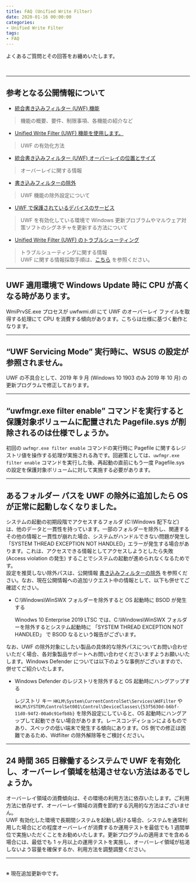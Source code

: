 ```yaml
---
title: FAQ (Unified Write Filter)
date: 2020-01-16 00:00:00
categories:
- Unified Write Filter
tags:
- FAQ
---
```


よくあるご質問とその回答をお纏めいたします。
<!-- more -->
<br>

***
## 参考となる公開情報について
- [統合書き込みフィルター (UWF) 機能](https://docs.microsoft.com/ja-jp/windows-hardware/customize/enterprise/unified-write-filter)  
> 機能の概要、要件、制限事項、各機能の紹介など  
- [Unified Write Filter (UWF) 機能を使用します。](https://docs.microsoft.com/ja-jp/windows-hardware/customize/enterprise/uwf-turnonuwf)  
> UWF の有効化方法  
- [統合書き込みフィルター (UWF) オーバーレイの位置とサイズ](https://docs.microsoft.com/ja-jp/windows-hardware/customize/enterprise/uwfoverlay)  
> オーバーレイに関する情報  
- [書き込みフィルターの除外](https://docs.microsoft.com/ja-jp/windows-hardware/customize/enterprise/uwfexclusions)  
> UWF 機能の除外設定について  
- [UWF で保護されているデバイスのサービス](https://docs.microsoft.com/ja-jp/windows-hardware/customize/enterprise/service-uwf-protected-devices)  
> UWF を有効化している環境で Windows 更新プロブラムやマルウェア対策ソフトのシグネチャを更新する方法について  
- [Unified Write Filter (UWF) のトラブルシューティング](https://docs.microsoft.com/ja-jp/windows-hardware/customize/enterprise/uwftroubleshooting)  
> トラブルシューティングに関する情報  
> UWF に関する情報採取手順は、[こちら](https://jpiotblog.github.io/files/CollectInfo_UWF.md "") を参照ください。
***
## UWF 適用環境で Windows Update 時に CPU が高くなる時があります。
WmiPrvSE.exe プロセスが uwfwmi.dll にて UWF のオーバーレイ ファイルを取得する処理にて CPU を消費する傾向があります。こちらは仕様に基づく動作となります。
***
## “UWF Servicing Mode” 実行時に、WSUS の設定が参照されません。
UWF の不具合として、2019 年 9 月 (Windows 10 1903 のみ 2019 年 10 月) の更新プログラムで修正しております。  
***
## “uwfmgr.exe filter enable” コマンドを実行すると保護対象ボリュームに配置された Pagefile.sys が削除されるのは仕様でしょうか。
初回の `uwfmgr.exe filter enable` コマンドの実行時に Pagefile に関するレジストリ値を操作する処理が実施される為です。回避策としては、`uwfmgr.exe filter enable` コマンドを実行した後、再起動の直前にもう一度 Pagefile.sys の設定を保護対象ボリュームに対して実施する必要があります。  
***
## あるフォルダー パスを UWF の除外に追加したら OS が正常に起動しなくなりました。  
システムの起動の初期段階でアクセスするフォルダ (C:\Windows 配下など) は、他のデータと一貫性を持っています。一部のフォルダーを除外し、関連するその他の情報と一貫性が崩れた場合、システムがハンドルできない問題が発生し「SYSTEM THREAD EXCEPTION NOT HANDLED」エラーが発生する場合があります。これは、アクセスできる情報としてアクセスしようとしたら失敗 (Access violation の発生) することでシステムの起動が進められなくなるためです。  
設定を推奨しない除外パスは、公開情報 [書き込みフィルターの除外](https://docs.microsoft.com/ja-jp/windows-hardware/customize/enterprise/uwfexclusions) を参照ください。なお、現在公開情報への追加リクエスト中の情報として、以下も併せてご確認ください。  

- C:\Windows\WinSWX フォルダーを除外すると OS 起動時に BSOD が発生する  

   Winodws 10 Enterprise 2019 LTSC では、C:\Windows\WinSWX フォルダーを除外するとシステム起動時に 「SYSTEM THREAD EXCEPTION NOT HANDLED」 で BSOD なるという報告がございます。  

なお、UWF の除外対象にしたい製品の具体的な除外パスについてお問い合わせいただく場合、各対象製品サポートへお問い合わせくださいますようお願いいたします。Windows Defender については以下のような事例がございますので、併せてご紹介いたします。  

- Windows Defender のレジストリを除外すると OS 起動時にハングアップする  

   レジストリ キー `HKLM\System\CurrentControlSet\Services\WdFilter` や `HKLM\SYSTEM\ControlSet001\Control\DeviceClasses\{53f5630d-b6bf-11d0-94f2-00a0c91efb8b}` を除外設定にしていると、OS 起動時にハングアップして起動できない場合があります。レースコンディションによるものであり、スペックの低い端末で発生する傾向にあります。OS 側での修正は困難であるため、Wdfilter の除外解除等をご検討ください。  
***
## 24 時間 365 日稼働するシステムで UWF を有効化し、オーバーレイ領域を枯渇させない方法はあるでしょうか。  
オーバーレイ領域の消費傾向は、その環境の利用方法に依存いたします。ご利用方法に依存せず、オーバーレイ領域の消費を節約する汎用的な方法はございません。  
UWF 有効化した環境で長期間システムを起動し続ける場合、システムを通常利用した場合にどの程度オーバーレイが消費するか運用テストを最低でも 1 週間単位で実施いただくことをお勧めいたします。更新プログラムの適用までを含める場合には、最低でも 1 ヶ月以上の運用テストを実施し、オーバーレイ領域が枯渇しないよう容量を確保するか、利用方法を調整調整ください。  
***
<br>
※ 現在追加更新中です。
